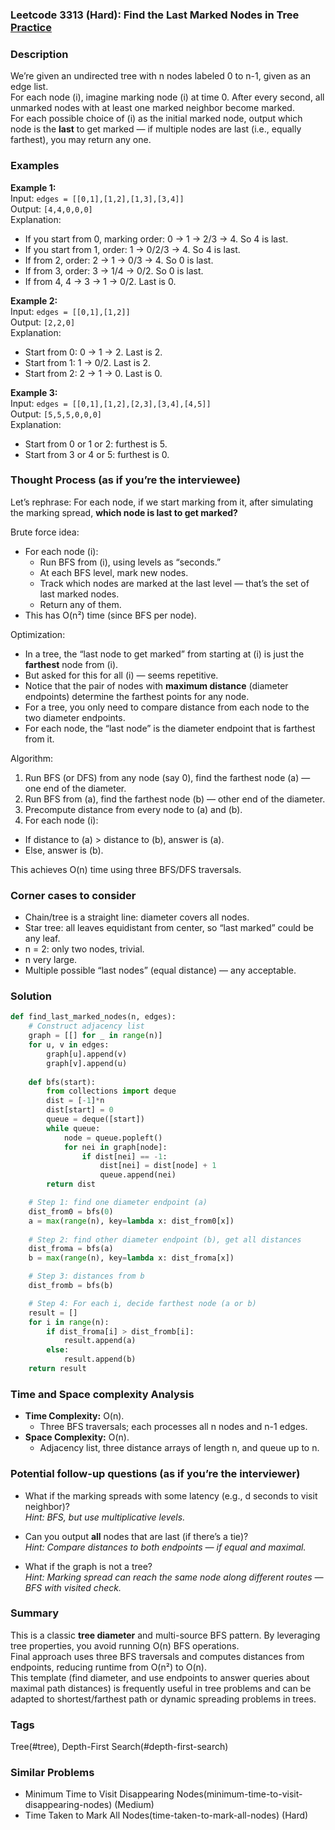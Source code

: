### Leetcode 3313 (Hard): Find the Last Marked Nodes in Tree [Practice](https://leetcode.com/problems/find-the-last-marked-nodes-in-tree)

### Description  
We’re given an undirected tree with n nodes labeled 0 to n-1, given as an edge list.  
For each node \(i\), imagine marking node \(i\) at time 0. After every second, all unmarked nodes with at least one marked neighbor become marked.  
For each possible choice of \(i\) as the initial marked node, output which node is the **last** to get marked — if multiple nodes are last (i.e., equally farthest), you may return any one.

### Examples  

**Example 1:**  
Input: `edges = [[0,1],[1,2],[1,3],[3,4]]`  
Output: `[4,4,0,0,0]`  
Explanation:  
- If you start from 0, marking order: 0 → 1 → 2/3 → 4. So 4 is last.
- If you start from 1, order: 1 → 0/2/3 → 4. So 4 is last.
- If from 2, order: 2 → 1 → 0/3 → 4. So 0 is last.
- If from 3, order: 3 → 1/4 → 0/2. So 0 is last.
- If from 4, 4 → 3 → 1 → 0/2. Last is 0.

**Example 2:**  
Input: `edges = [[0,1],[1,2]]`  
Output: `[2,2,0]`  
Explanation:  
- Start from 0: 0 → 1 → 2. Last is 2.
- Start from 1: 1 → 0/2. Last is 2.
- Start from 2: 2 → 1 → 0. Last is 0.

**Example 3:**  
Input: `edges = [[0,1],[1,2],[2,3],[3,4],[4,5]]`  
Output: `[5,5,5,0,0,0]`  
Explanation:  
- Start from 0 or 1 or 2: furthest is 5.  
- Start from 3 or 4 or 5: furthest is 0.  

### Thought Process (as if you’re the interviewee)  
Let’s rephrase: For each node, if we start marking from it, after simulating the marking spread, **which node is last to get marked?**  

Brute force idea:  
- For each node \(i\):
  - Run BFS from \(i\), using levels as “seconds.”
  - At each BFS level, mark new nodes.
  - Track which nodes are marked at the last level — that’s the set of last marked nodes.
  - Return any of them.
- This has O(n²) time (since BFS per node).

Optimization:  
- In a tree, the “last node to get marked” from starting at \(i\) is just the **farthest** node from \(i\).
- But asked for this for all \(i\) — seems repetitive.  
- Notice that the pair of nodes with **maximum distance** (diameter endpoints) determine the farthest points for any node.  
- For a tree, you only need to compare distance from each node to the two diameter endpoints.
- For each node, the “last node” is the diameter endpoint that is farthest from it.

Algorithm:
1. Run BFS (or DFS) from any node (say 0), find the farthest node \(a\) — one end of the diameter.
2. Run BFS from \(a\), find the farthest node \(b\) — other end of the diameter.
3. Precompute distance from every node to \(a\) and \(b\).
4. For each node \(i\):  
  - If distance to \(a\) > distance to \(b\), answer is \(a\).
  - Else, answer is \(b\).

This achieves O(n) time using three BFS/DFS traversals.

### Corner cases to consider  
- Chain/tree is a straight line: diameter covers all nodes.
- Star tree: all leaves equidistant from center, so “last marked” could be any leaf.
- n = 2: only two nodes, trivial.
- n very large.
- Multiple possible “last nodes” (equal distance) — any acceptable.

### Solution

```python
def find_last_marked_nodes(n, edges):
    # Construct adjacency list
    graph = [[] for _ in range(n)]
    for u, v in edges:
        graph[u].append(v)
        graph[v].append(u)
    
    def bfs(start):
        from collections import deque
        dist = [-1]*n
        dist[start] = 0
        queue = deque([start])
        while queue:
            node = queue.popleft()
            for nei in graph[node]:
                if dist[nei] == -1:
                    dist[nei] = dist[node] + 1
                    queue.append(nei)
        return dist

    # Step 1: find one diameter endpoint (a)
    dist_from0 = bfs(0)
    a = max(range(n), key=lambda x: dist_from0[x])
    
    # Step 2: find other diameter endpoint (b), get all distances
    dist_froma = bfs(a)
    b = max(range(n), key=lambda x: dist_froma[x])

    # Step 3: distances from b
    dist_fromb = bfs(b)

    # Step 4: For each i, decide farthest node (a or b)
    result = []
    for i in range(n):
        if dist_froma[i] > dist_fromb[i]:
            result.append(a)
        else:
            result.append(b)
    return result
```

### Time and Space complexity Analysis  

- **Time Complexity:** O(n).  
  - Three BFS traversals; each processes all n nodes and n-1 edges.
- **Space Complexity:** O(n).  
  - Adjacency list, three distance arrays of length n, and queue up to n.

### Potential follow-up questions (as if you’re the interviewer)  

- What if the marking spreads with some latency (e.g., d seconds to visit neighbor)?  
  *Hint: BFS, but use multiplicative levels.*

- Can you output **all** nodes that are last (if there’s a tie)?  
  *Hint: Compare distances to both endpoints — if equal and maximal.*

- What if the graph is not a tree?  
  *Hint: Marking spread can reach the same node along different routes — BFS with visited check.*

### Summary
This is a classic **tree diameter** and multi-source BFS pattern. By leveraging tree properties, you avoid running O(n) BFS operations.  
Final approach uses three BFS traversals and computes distances from endpoints, reducing runtime from O(n²) to O(n).  
This template (find diameter, and use endpoints to answer queries about maximal path distances) is frequently useful in tree problems and can be adapted to shortest/farthest path or dynamic spreading problems in trees.

### Tags
Tree(#tree), Depth-First Search(#depth-first-search)

### Similar Problems
- Minimum Time to Visit Disappearing Nodes(minimum-time-to-visit-disappearing-nodes) (Medium)
- Time Taken to Mark All Nodes(time-taken-to-mark-all-nodes) (Hard)